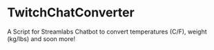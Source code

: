 # TwitchChatConverter
A Script for Streamlabs Chatbot to convert temperatures (C/F), weight (kg/lbs) and soon more!
